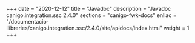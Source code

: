 +++
date        = "2020-12-12"
title       = "Javadoc"
description = "Javadoc canigo.integration.ssc 2.4.0"
sections    = "canigo-fwk-docs"
enllac		= "/documentacio-llibreries/canigo.integration.ssc/2.4.0/site/apidocs/index.html"
weight		= 1
+++
